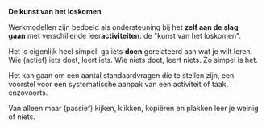 **De kunst van het loskomen**

Werkmodellen zijn bedoeld als ondersteuning bij het **zelf aan de slag gaan** met verschillende leer**activiteiten**: de "kunst van het loskomen".

Het is eigenlijk heel simpel: ga iets **doen** gerelateerd aan wat je wilt leren. Wie (actief) iets doet, leert iets. Wie niets doet, leert niets. Zo simpel is het. 

Het kan gaan om een aantal standaardvragen die te stellen zijn, een voorstel voor een systematische aanpak van een activiteit of taak, enzovoorts.

Van alleen maar (passief) kijken, klikken, kopiëren en plakken leer je weinig of niets.


